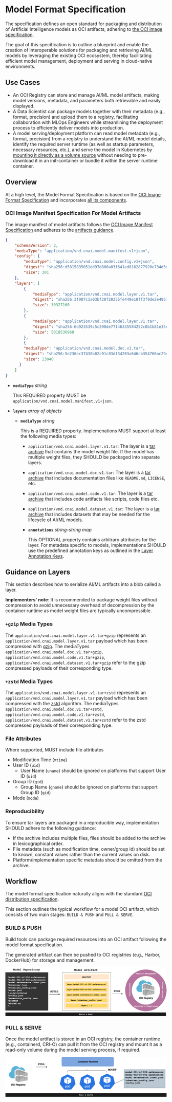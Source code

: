 # Model Format Specification

The specification defines an open standard for packaging and distribution of Artificial Intelligence models as OCI artifacts, adhering to [the OCI image specification][image-spec].

The goal of this specification is to outline a blueprint and enable the creation of interoperable solutions for packaging and retrieving AI/ML models by leveraging the existing OCI ecosystem, thereby facilitating efficient model management, deployment and serving in cloud-native environments.

## Use Cases

* An OCI Registry can store and manage AI/ML model artifacts, making model versions, metadata, and parameters both retrievable and easily displayed.
* A Data Scientist can package models together with their metadata (e.g., format, precision) and upload them to a registry, facilitating collaboration with MLOps Engineers while streamlining the deployment process to efficiently deliver models into production.
* A model serving/deployment platform can read model metadata (e.g., format, precision) from a registry to understand the AI/ML model details, identify the required server runtime
  (as well as startup parameters, necessary resources, etc.), and serve the model in Kubernetes by [mounting it directly as a volume source](https://kubernetes.io/blog/2024/08/16/kubernetes-1-31-image-volume-source/)
  without needing to pre-download it in an init-container or bundle it within the server runtime container.

## Overview

At a high level, the Model Format Specification is based on the [OCI Image Format Specification][image-spec] and incorporates [all its components](https://github.com/opencontainers/image-spec/blob/main/spec.md#understanding-the-specification).

### OCI Image Manifest Specification For Model Artifacts

The image manifest of model artifacts follows the [OCI Image Manifest Specification][image-manifest] and adheres to the [artifacts guidance](https://github.com/opencontainers/image-spec/blob/main/artifacts-guidance.md).

```JSON
{
    "schemaVersion": 2,
    "mediaType": "application/vnd.cnai.model.manifest.v1+json",
    "config": {
        "mediaType": "application/vnd.cnai.model.config.v1+json",
        "digest": "sha256:d5815835051dd97d800a03f641ed8162877920e734d3d705b698912602b8c763",
        "size": 301
    },
    "layers": [
        {
            "mediaType": "application/vnd.cnai.model.layer.v1.tar",
            "digest": "sha256:3f907c1a03bf20f20355fe449e18ff3f9de2e49570ffb536f1a32f20c7179808",
            "size": 30327160
        },
        {
            "mediaType": "application/vnd.cnai.model.layer.v1.tar",
            "digest": "sha256:6d923539c5c208de77146335584252c0b1b81e35c122dd696fe6e04ed03d7411",
            "size": 5018536960
        },
        {
        "mediaType": "application/vnd.cnai.model.doc.v1.tar",
        "digest": "sha256:5e236ec37438b02c01c83d134203a646cb354766ac294e533a308dd8caa3a11e",
        "size": 23040
      }
    ]
}
```

* **`mediaType`** *string*

  This REQUIRED property MUST be `application/vnd.cnai.model.manifest.v1+json`.

* **`layers`** *array of objects*

  * **`mediaType`** *string*

       This is a REQUIRED property. Implemenations MUST support at least the following media types:

      * `application/vnd.cnai.model.layer.v1.tar`: The layer is a [tar archive][tar-archive] that contains the model weight file. If the model has multiple weight files, they SHOULD be packaged into separate layers.

      * `application/vnd.cnai.model.doc.v1.tar`: The layer is a [tar archive][tar-archive] that includes documentation files like `README.md`, `LICENSE`, etc.

      * `application/vnd.cnai.model.code.v1.tar`: The layer is a [tar archive][tar-archive] that includes code artifacts like scripts, code files etc.

      * `application/vnd.cnai.model.dataset.v1.tar`: The layer is a [tar archive][tar-archive] that includes datasets that may be needed for the lifecycle of AI/ML models.

      * **`annotations`** *string-string map*

        This OPTIONAL property contains arbitrary attributes for the layer. For metadata specific to models, implementations SHOULD use the predefined annotation keys as outlined in the [Layer Annotation Keys](./annotations.md#layer-annotation-keys).

## Guidance on Layers

This section describes how to serialize AI/ML artifacts into a blob called a layer.

**Implementers' note**: It is recommended to package weight files without compression to avoid unnecessary overhead of decompression by the container runtime as model weight files are typically uncompressible.

### `+gzip` Media Types

The `application/vnd.cnai.model.layer.v1.tar+gzip` represents an `application/vnd.cnai.model.layer.v1.tar` payload which has been compressed with [gzip][rfc1952_2]. The mediaTypes `application/vnd.cnai.model.doc.v1.tar+gzip`, `application/vnd.cnai.model.code.v1.tar+gzip`, `application/vnd.cnai.model.dataset.v1.tar+gzip` refer to the gzip compressed payloads of their corresponding type.

### `+zstd` Media Types

The `application/vnd.cnai.model.layer.v1.tar+zstd` represents an `application/vnd.cnai.model.layer.v1.tar` payload which has been compressed with the [zstd][rfc8478] algorithm. The mediaTypes `application/vnd.cnai.model.doc.v1.tar+zstd`, `application/vnd.cnai.model.code.v1.tar+zstd`, `application/vnd.cnai.model.dataset.v1.tar+zstd` refer to the zstd compressed payloads of their corresponding type.

### File Attributes

Where supported, MUST include file attributes

* Modification Time (`mtime`)
* User ID (`uid`)
  * User Name (`uname`) should be ignored on platforms that support User ID (`uid`)
* Group ID (`gid`)
  * Group Name (`gname`) should be ignored on platforms that support Group ID (`gid`)
* Mode (`mode`)

### Reproducibility

To ensure tar layers are packaged in a reproducible way, implementation SHOULD adhere to the following guidance:

* If the archive includes multiple files, files should be added to the archive in lexicographical order.
* File metadata (such as modification time, owner/group id) should be set to known, constant values rather than the current values on disk.
* Platform/implementation specific metadata should be omitted from the archive.

## Workflow

The model format specification naturally aligns with the standard [OCI distribution specification][distribution-spec].

This section outlines the typical workflow for a model OCI artifact, which consists of two main stages: `BUILD & PUSH` and `PULL & SERVE`.

### BUILD & PUSH

Build tools can package required resources into an OCI artifact following the model format specification.

The generated artifact can then be pushed to OCI registries (e.g., Harbor, DockerHub) for storage and management.

![build-push](./img/build-and-push.png)

### PULL & SERVE

Once the model artifact is stored in an OCI registry, the container runtime (e.g., containerd, CRI-O) can pull it from the OCI registry and mount it as a read-only volume during the model serving process, if required.

![pull-serve](./img/pull-and-serve.png)

[image-spec]: https://github.com/opencontainers/image-spec/blob/main/spec.md#image-format-specification
[rfc1952_2]: https://tools.ietf.org/html/rfc1952
[tar-archive]: https://en.wikipedia.org/wiki/Tar_(computing)
[image-manifest]: https://github.com/opencontainers/image-spec/blob/main/manifest.md
[rfc8478]: https://tools.ietf.org/html/rfc8478
[distribution-spec]: https://github.com/opencontainers/distribution-spec/blob/main/spec.md
